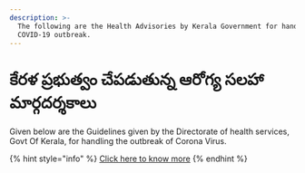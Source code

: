 ```yaml
---
description: >-
  The following are the Health Advisories by Kerala Government for handling
  COVID-19 outbreak.
---
```


# కేరళ ప్రభుత్వం చేపడుతున్న ఆరోగ్య సలహా మార్గదర్శకాలు

Given below are the Guidelines given by the Directorate of health services, Govt Of Kerala, for handling the outbreak of Corona Virus.

{% hint style="info" %}
[Click here to know more](http://dhs.kerala.gov.in/%e0%b4%9c%e0%b4%be%e0%b4%97%e0%b5%8d%e0%b4%b0%e0%b4%a4-%e0%b4%a8%e0%b4%bf%e0%b4%b0%e0%b5%8d%e2%80%8d%e0%b4%a6%e0%b5%87%e0%b4%b6%e0%b4%99%e0%b5%8d%e0%b4%99%e0%b4%b3%e0%b5%8d%e2%80%8d/)
{% endhint %}

